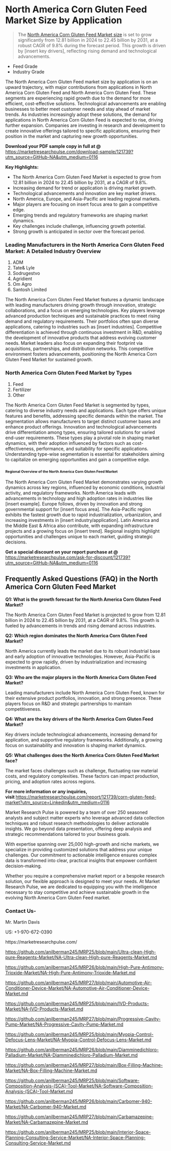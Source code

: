 <h1>North America Corn Gluten Feed Market&nbsp;Size by Application</h1><blockquote><p>The <a href="https://marketresearchpulse.com/download-sample/121739?utm_source=GitHub-NA&amp;utm_medium=0116">North America Corn Gluten Feed Market size</a> is set to grow significantly from 12.81 billion in 2024 to 22.45 billion by 2031, at a robust CAGR of 9.8% during the forecast period. This growth is driven by [insert key drivers], reflecting rising demand and technological advancements.</p></blockquote><ul><li>Feed Grade <li> Industry Grade</li></ul><p>The North America Corn Gluten Feed market size by application is on an upward trajectory, with major contributions from applications in North America Corn Gluten Feed and North America Corn Gluten Feed. These segments are experiencing rapid growth due to the demand for more efficient, cost-effective solutions. Technological advancements are enabling businesses to better meet customer needs and stay ahead of market trends. As industries increasingly adopt these solutions, the demand for applications in North America Corn Gluten Feed is expected to rise, driving further expansion. Companies are investing in research and development to create innovative offerings tailored to specific applications, ensuring their position in the market and capturing new growth opportunities.</p><p><strong>Download your PDF sample copy in full at @ </strong><a href="https://marketresearchpulse.com/download-sample/121739?utm_source=GitHub-NA&amp;utm_medium=0116">https://marketresearchpulse.com/download-sample/121739?utm_source=GitHub-NA&amp;utm_medium=0116</a></p><p><strong>Key Highlights: </strong></p><ul><li>The North America Corn Gluten Feed Market is expected to grow from 12.81 billion in 2024 to 22.45 billion by 2031, at a CAGR of 9.8%.</li><li>Increasing demand for trend or application is driving market growth.</li><li>Technological advancements and innovation are key market drivers.</li><li>North America, Europe, and Asia-Pacific are leading regional markets.</li><li>Major players are focusing on insert focus area to gain a competitive edge.</li><li>Emerging trends and regulatory frameworks are shaping market dynamics.</li><li>Key challenges include challenge, influencing growth potential.</li><li>Strong growth is anticipated in sector over the forecast period.</li></ul><h3>Leading Manufacturers in the North America Corn Gluten Feed Market: A Detailed Industry Overview</h3><ol><li>ADM</li><li>Tate& Lyle</li><li>Sodrugestvo</li><li>Agridient</li><li>Om Agro</li><li>Santosh Limited</li></ol><div class="flex max-w-full flex-col flex-grow"><div class="min-h-8 text-message flex w-full flex-col items-end gap-2 whitespace-normal break-words [.text-message+&amp;]:mt-5" dir="auto" data-message-author-role="assistant" data-message-id="fd8432e4-4910-450d-b182-61b7bfb0a01f" data-message-model-slug="gpt-4o"><div class="flex w-full flex-col gap-1 empty:hidden first:pt-[3px]"><div class="markdown prose w-full break-words dark:prose-invert light"><p>The North America Corn Gluten Feed Market features a dynamic landscape with leading manufacturers driving growth through innovation, strategic collaborations, and a focus on emerging technologies. Key players leverage advanced production techniques and sustainable practices to meet rising demand and regulatory requirements. Their portfolios often span diverse applications, catering to industries such as [insert industries]. Competitive differentiation is achieved through continuous investment in R&amp;D, enabling the development of innovative products that address evolving customer needs. Market leaders also focus on expanding their footprint via acquisitions, partnerships, and distribution networks. This competitive environment fosters advancements, positioning the North America Corn Gluten Feed Market for sustained growth.</p></div></div></div></div><h3>North America Corn Gluten Feed Market by Types</h3><ol><li>Feed <li> Fertilizer <li> Other</li></ol><div class="flex max-w-full flex-col flex-grow"><div class="min-h-8 text-message flex w-full flex-col items-end gap-2 whitespace-normal break-words [.text-message+&amp;]:mt-5" dir="auto" data-message-author-role="assistant" data-message-id="084470be-0bb7-4664-bddf-5156b4f41249" data-message-model-slug="gpt-4o-mini"><div class="flex w-full flex-col gap-1 empty:hidden first:pt-[3px]"><div class="markdown prose w-full break-words dark:prose-invert light"><p>The North America Corn Gluten Feed Market is segmented by types, catering to diverse industry needs and applications. Each type offers unique features and benefits, addressing specific demands within the market. The segmentation allows manufacturers to target distinct customer bases and enhance product offerings. Innovation and technological advancements drive differentiation among types, ensuring tailored solutions for varied end-user requirements. These types play a pivotal role in shaping market dynamics, with their adoption influenced by factors such as cost-effectiveness, performance, and suitability for specific applications. Understanding type-wise segmentation is essential for stakeholders aiming to capitalize on emerging opportunities and gain a competitive edge.</p></div></div></div></div><h3><span style="font-size: 11px;">Regional Overview of the North America Corn Gluten Feed Market</span></h3><div class="flex max-w-full flex-col flex-grow"><div class="min-h-8 text-message flex w-full flex-col items-end gap-2 whitespace-normal break-words [.text-message+&amp;]:mt-5" dir="auto" data-message-author-role="assistant" data-message-id="e9038762-ce64-4e30-91c9-9bd413514231" data-message-model-slug="gpt-4o-mini"><div class="flex w-full flex-col gap-1 empty:hidden first:pt-[3px]"><div class="markdown prose w-full break-words dark:prose-invert light"><p>The North America Corn Gluten Feed Market demonstrates varying growth dynamics across key regions, influenced by economic conditions, industrial activity, and regulatory frameworks. North America leads with advancements in technology and high adoption rates in industries like [insert example]. Europe follows, driven by innovation and strong governmental support for [insert focus area]. The Asia-Pacific region exhibits the fastest growth due to rapid industrialization, urbanization, and increasing investments in [insert industry/application]. Latin America and the Middle East &amp; Africa also contribute, with expanding infrastructure projects and a growing focus on [insert trend]. Regional insights highlight opportunities and challenges unique to each market, guiding strategic decisions.</p></div></div></div></div><p><strong>Get a special discount on your report purchase at @ </strong><a href="https://marketresearchpulse.com/ask-for-discount/121739?utm_source=GitHub-NA&amp;utm_medium=0116">https://marketresearchpulse.com/ask-for-discount/121739?utm_source=GitHub-NA&amp;utm_medium=0116</a></p><h2>Frequently Asked Questions (FAQ) in the North America Corn Gluten Feed Market</h2><p><strong>Q1: What is the growth forecast for the North America Corn Gluten Feed Market?</strong></p><p>The North America Corn Gluten Feed Market is projected to grow from 12.81 billion in 2024 to 22.45 billion by 2031, at a CAGR of 9.8%. This growth is fueled by advancements in trends and rising demand across industries.</p><p><strong>Q2: Which region dominates the North America Corn Gluten Feed Market?</strong></p><p>North America currently leads the market due to its robust industrial base and early adoption of innovative technologies. However, Asia-Pacific is expected to grow rapidly, driven by industrialization and increasing investments in application.</p><p><strong>Q3: Who are the major players in the North America Corn Gluten Feed Market?</strong></p><p>Leading manufacturers include North America Corn Gluten Feed, known for their extensive product portfolios, innovation, and strong presence. These players focus on R&amp;D and strategic partnerships to maintain competitiveness.</p><p><strong>Q4: What are the key drivers of the North America Corn Gluten Feed Market?</strong></p><p>Key drivers include technological advancements, increasing demand for application, and supportive regulatory frameworks. Additionally, a growing focus on sustainability and innovation is shaping market dynamics.</p><p><strong>Q5: What challenges does the North America Corn Gluten Feed Market face?</strong></p><p>The market faces challenges such as challenge, fluctuating raw material costs, and regulatory complexities. These factors can impact production, pricing, and adoption rates across regions.</p><p><strong>For more information or any inquiries, visit&nbsp;</strong><a href="https://marketresearchpulse.com/report/121739/corn-gluten-feed-market?utm_source=Linkedin&utm_medium=0116">https://marketresearchpulse.com/report/121739/corn-gluten-feed-market?utm_source=Linkedin&utm_medium=0116</a></p><p>Market Research Pulse is powered by a team of over 250 seasoned analysts and subject matter experts who leverage advanced data collection techniques and robust research methodologies to deliver actionable insights. We go beyond data presentation, offering deep analysis and strategic recommendations tailored to your business goals.</p><p>With expertise spanning over 25,000 high-growth and niche markets, we specialize in providing customized solutions that address your unique challenges. Our commitment to actionable intelligence ensures complex data is transformed into clear, practical insights that empower confident decision-making.</p><p>Whether you require a comprehensive market report or a bespoke research solution, our flexible approach is designed to meet your needs. At Market Research Pulse, we are dedicated to equipping you with the intelligence necessary to stay competitive and achieve sustainable growth in the evolving North America Corn Gluten Feed market.</p><h3><strong>Contact Us-</strong></h3><p>Mr. Martin Davis</p><p>US: +1-970-672-0390</p><p>https://marketresearchpulse.com/</p><p><a href="https://github.com/anilberman245/MRP25/blob/main/Ultra-clean-High-pure-Reagents-Market/NA-Ultra-clean-High-pure-Reagents-Market.md">https://github.com/anilberman245/MRP25/blob/main/Ultra-clean-High-pure-Reagents-Market/NA-Ultra-clean-High-pure-Reagents-Market.md</a></p><p><a href="https://github.com/anilberman245/MRP26/blob/main/High-Pure-Antimony-Trioxide-Market/NA-High-Pure-Antimony-Trioxide-Market.md">https://github.com/anilberman245/MRP26/blob/main/High-Pure-Antimony-Trioxide-Market/NA-High-Pure-Antimony-Trioxide-Market.md</a></p><p><a href="https://github.com/anilberman245/MRP27/blob/main/Automotive-Air-Conditioner-Device-Market/NA-Automotive-Air-Conditioner-Device-Market.md">https://github.com/anilberman245/MRP27/blob/main/Automotive-Air-Conditioner-Device-Market/NA-Automotive-Air-Conditioner-Device-Market.md</a></p><p><a href="https://github.com/anilberman245/MRP25/blob/main/IVD-Products-Market/NA-IVD-Products-Market.md">https://github.com/anilberman245/MRP25/blob/main/IVD-Products-Market/NA-IVD-Products-Market.md</a></p><p><a href="https://github.com/anilberman245/MRP27/blob/main/Progressive-Cavity-Pump-Market/NA-Progressive-Cavity-Pump-Market.md">https://github.com/anilberman245/MRP27/blob/main/Progressive-Cavity-Pump-Market/NA-Progressive-Cavity-Pump-Market.md</a></p><p><a href="https://github.com/anilberman245/MRP25/blob/main/Myopia-Control-Defocus-Lens-Market/NA-Myopia-Control-Defocus-Lens-Market.md">https://github.com/anilberman245/MRP25/blob/main/Myopia-Control-Defocus-Lens-Market/NA-Myopia-Control-Defocus-Lens-Market.md</a></p><p><a href="https://github.com/anilberman245/MRP26/blob/main/Diamminedichloro-Palladium-Market/NA-Diamminedichloro-Palladium-Market.md">https://github.com/anilberman245/MRP26/blob/main/Diamminedichloro-Palladium-Market/NA-Diamminedichloro-Palladium-Market.md</a></p><p><a href="https://github.com/anilberman245/MRP27/blob/main/Box-Filling-Machine-Market/NA-Box-Filling-Machine-Market.md">https://github.com/anilberman245/MRP27/blob/main/Box-Filling-Machine-Market/NA-Box-Filling-Machine-Market.md</a></p><p><a href="https://github.com/anilberman245/MRP25/blob/main/Software-Composition-Analysis-(SCA)-Tool-Market/NA-Software-Composition-Analysis-(SCA)-Tool-Market.md">https://github.com/anilberman245/MRP25/blob/main/Software-Composition-Analysis-(SCA)-Tool-Market/NA-Software-Composition-Analysis-(SCA)-Tool-Market.md</a></p><p><a href="https://github.com/anilberman245/MRP26/blob/main/Carbomer-940-Market/NA-Carbomer-940-Market.md">https://github.com/anilberman245/MRP26/blob/main/Carbomer-940-Market/NA-Carbomer-940-Market.md</a></p><p><a href="https://github.com/anilberman245/MRP27/blob/main/Carbamazepine-Market/NA-Carbamazepine-Market.md">https://github.com/anilberman245/MRP27/blob/main/Carbamazepine-Market/NA-Carbamazepine-Market.md</a></p><p><a href="https://github.com/anilberman245/MRP25/blob/main/Interior-Space-Planning-Consulting-Service-Market/NA-Interior-Space-Planning-Consulting-Service-Market.md">https://github.com/anilberman245/MRP25/blob/main/Interior-Space-Planning-Consulting-Service-Market/NA-Interior-Space-Planning-Consulting-Service-Market.md</a></p>
